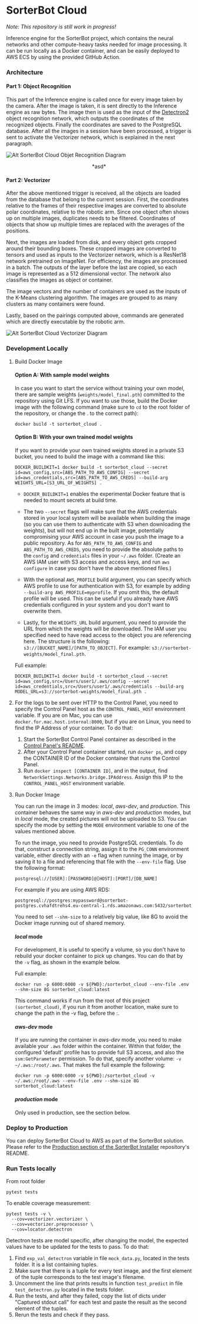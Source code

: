 # SorterBot Cloud
*Note: This repository is still work in progress!*

Inference engine for the SorterBot project, which contains the neural networks and other compute-heavy tasks needed for image processing. It can be run locally as a Docker container, and can be easily deployed to AWS ECS by using the provided GitHub Action.

### Architecture
#### Part 1: Object Recognition
This part of the Inference engine is called once for every image taken by the camera. After the image is taken, it is sent directly to the Inference engine as raw bytes. The image then is used as the input of the [Detectron2](https://github.com/facebookresearch/detectron2) object recognition network, which outputs the coordinates of the recognized objects. Finally the coordinates are saved to the PostgreSQL database. After all the images in a session have been processed, a trigger is sent to activate the Vectorizer network, which is explained in the next paragraph.

![Alt SorterBot Cloud Objet Recognition Diagram](./media/object_recognition_diagram.svg)
<p align="center">*asd*</p>

#### Part 2: Vectorizer
After the above mentioned trigger is received, all the objects are loaded from the database that belong to the current session. First, the coordinates relative to the frames of their respective images are converted to absolute polar coordinates, relative to the robotic arm. Since one object often shows up on multiple images, duplicates needs to be filtered. Coordinates of objects that show up multiple times are replaced with the averages of the positions. 

Next, the images are loaded from disk, and every object gets cropped around their bounding boxes. These cropped images are converted to tensors and used as inputs to the Vectorizer network, which is a ResNet18 network pretrained on ImageNet. For efficiency, the images are processed in a batch. The outputs of the layer before the last are copied, so each image is represented as a 512 dimensional vector. The network also classifies the images as object or container.

The image vectors and the number of containers are used as the inputs of the K-Means clustering algorithm. The images are grouped to as many clusters as many containers were found.

Lastly, based on the pairings computed above, commands are generated which are directly executable by the robotic arm.

![Alt SorterBot Cloud Vectorizer Diagram](./media/vectorizer_diagram.svg)

### Development Locally

1. Build Docker Image
  
    #### Option A: With sample model weights
    In case you want to start the service without training your own model, there are sample weights (`weights/model_final.pth`) committed to the repository using Git LFS. If you want to use those, build the Docker image with the following command (make sure to `cd` to the root folder of the repository, or change the . to the correct path):
    ```
    docker build -t sorterbot_cloud .
    ```

    #### Option B: With your own trained model weights
    If you want to provide your own trained weights stored in a private S3 bucket, you need to build the image with a command like this:
    ```
    DOCKER_BUILDKIT=1 docker build -t sorterbot_cloud --secret id=aws_config,src=[ABS_PATH_TO_AWS_CONFIG] --secret id=aws_credentials,src=[ABS_PATH_TO_AWS_CREDS] --build-arg WEIGHTS_URL=[S3_URL_OF_WEIGHTS] .
    ```

    - `DOCKER_BUILDKIT=1` enables the experimental Docker feature that is needed to mount secrets at build time.

    - The two `--secret` flags will make sure that the AWS credentials stored in your local system will be available when building the image (so you can use them to authenticate with S3 when downloading the weights), but will not end up in the built image, potentially compromising your AWS account in case you push the image to a public repository. As for `ABS_PATH_TO_AWS_CONFIG` and `ABS_PATH_TO_AWS_CREDS`, you need to provide the absolute paths to the `config` and `credentials` files in your `~/.aws` folder. (Create an AWS IAM user with S3 access and access keys, and run `aws configure` in case you don't have the above mentioned files.)

    - With the optional `AWS_PROFILE` build argument, you can specify which AWS profile to use for authentication with S3, for example by adding `--build-arg AWS_PROFILE=myprofile`. If you omit this, the default profile will be used. This can be useful if you already have AWS credentials configured in your system and you don't want to overwrite them.

    - Lastly, for the `WEIGHTS_URL` build argument, you need to provide the URL from which the weights will be downloaded. The IAM user you specified need to have read access to the object you are referencing here. The structure is the following: `s3://[BUCKET_NAME]/[PATH_TO_OBJECT]`. For example: `s3://sorterbot-weights/model_final.pth`.

    Full example:
    ```
    DOCKER_BUILDKIT=1 docker build -t sorterbot_cloud --secret id=aws_config,src=/Users/user1/.aws/config --secret id=aws_credentials,src=/Users/user1/.aws/credentials --build-arg MODEL_URL=s3://sorterbot-weights/model_final.pth .
    ```

1. For the logs to be sent over HTTP to the Control Panel, you need to specify the Control Panel host as the `CONTROL_PANEL_HOST` environment variable. If you are on Mac, you can use `docker.for.mac.host.internal:8000`, but if you are on Linux, you need to find the IP Address of your container. To do that:
   1. Start the SorterBot Control Panel container as described in the [Control Panel's README](https://github.com/simonszalai/sorterbot_control).
   1. After your Control Panel container started, run `docker ps`, and copy the CONTAINER ID of the Docker container that runs the Control Panel.
   1. Run `docker inspect [CONTAINER ID]`, and in the output, find `NetworkSettings.Networks.bridge.IPAddress`. Assign this IP to the `CONTROL_PANEL_HOST` environment variable.

2. Run Docker Image
   
    You can run the image in 3 modes: *local*, *aws-dev*, and *production*. This container behaves the same way in *aws-dev* and *production* modes, but in *local* mode, the created pictures will not be uploaded to S3. You can specify the mode by setting the `MODE` environment variable to one of the values mentioned above.

    To run the image, you need to provide PostgreSQL credentials. To do that, construct a connection string, assign it to the `PG_CONN` environment variable, either directly with an `-e` flag when running the image, or by saving it to a file and referencing that file with the `--env-file` flag. Use the following format:
    ```
    postgresql://[USER]:[PASSWORD]@[HOST]:[PORT]/[DB_NAME]
    ```
    For example if you are using AWS RDS:
    ```
    postgresql://postgres:mypassword@sorterbot-postgres.cvhafdtrehs4.eu-central-1.rds.amazonaws.com:5432/sorterbot
    ```
    You need to set `--shm-size` to a relatively big value, like 8G to avoid the Docker image running out of shared memory.

    #### *local* mode

    For development, it is useful to specify a volume, so you don't have to rebuild your docker container to pick up changes. You can do that by the `-v` flag, as shown in the example below.

    Full example:
    ```
    docker run -p 6000:6000 -v ${PWD}:/sorterbot_cloud --env-file .env --shm-size 8G sorterbot_cloud:latest
    ```
    This command works if run from the root of this project `(sorterbot_cloud)`, if you run it from another location, make sure to change the path in the -v flag, before the :. 

    #### *aws-dev* mode
  
    If you are running the container in *aws-dev* mode, you need to make available your `.aws` folder within the container. Within that folder, the configured 'default' profile has to provide full S3 access, and also the `ssm:GetParameter` permission. To do that, specify another volume: `-v ~/.aws:/root/.aws`. That makes the full example the following:
    ```
    docker run -p 6000:6000 -v ${PWD}:/sorterbot_cloud -v ~/.aws:/root/.aws --env-file .env --shm-size 8G sorterbot_cloud:latest
    ```
    
    #### *production* mode
    Only used in production, see the section below.

### Deploy to Production
You can deploy SorterBot Cloud to AWS as part of the SorterBot solution. Please refer to the [Production section of the SorterBot Installer](https://github.com/simonszalai/sorterbot_installer#production) repository's README.

### Run Tests locally
From root folder
```
pytest tests
```
To enable coverage measurement:
```
pytest tests -v \
  --cov=vectorizer.vectorizer \
  --cov=vectorizer.preprocessor \
  --cov=locator.detectron
```

Detectron tests are model specific, after changing the model, the expected values have to be updated for the tests to pass.
To do that:

1. Find `exp_val_detectron` variable in file `mock_data.py`, located in the tests folder. It is a list containing tuples.
2. Make sure that there is a tuple for every test image, and the first element of the tuple corresponds to the test image's filename.
3. Uncomment the line that prints results in function `test_predict` in file `test_detectron.py` located in the tests folder.
4. Run the tests, and after they failed, copy the list of dicts under "Captured stdout call" for each test and paste the result as the second element of the tuples.
5. Rerun the tests and check if they pass.
